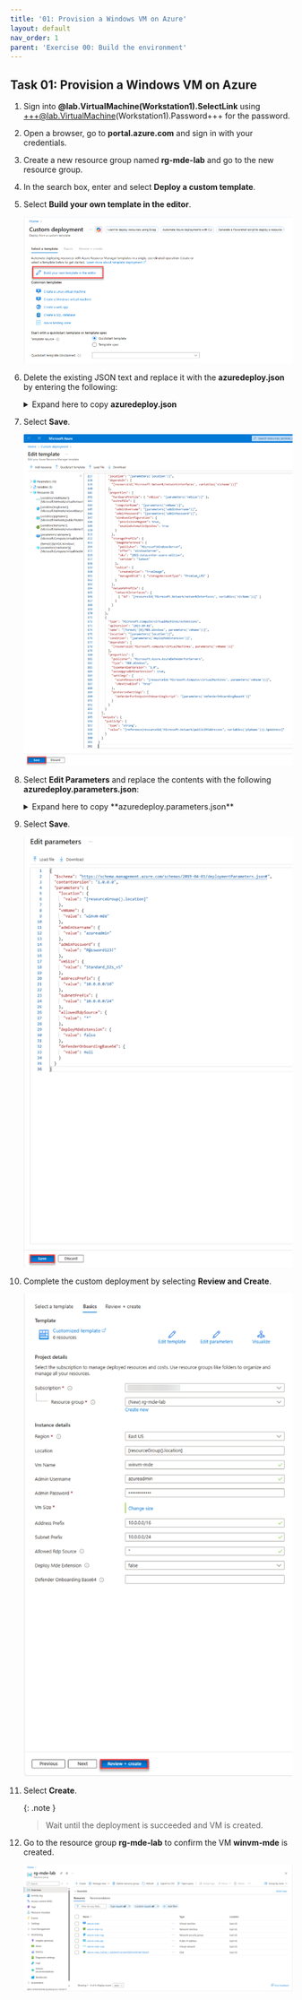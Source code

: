 ```yaml
---
title: '01: Provision a Windows VM on Azure'
layout: default
nav_order: 1
parent: 'Exercise 00: Build the environment'
---
```


## Task 01: Provision a Windows VM on Azure

1. Sign into **@lab.VirtualMachine(Workstation1).SelectLink** using +++@lab.VirtualMachine(Workstation1).Password+++ for the password.

1. Open a browser, go to **portal.azure.com** and sign in with your credentials.

1. Create a new resource group named **rg-mde-lab** and go to the new resource group. 

1. In the search box, enter and select **Deploy a custom template**. 

1. Select **Build your own template in the editor**.

    ![OnboardingVM-5.png](../../media/OnboardingVM-5.png)    

1. Delete the existing JSON text and replace it with the **azuredeploy.json** by entering the following:

    <details markdown='block'>
    <summary>Expand here to copy <b>azuredeploy.json</b></summary>
    
    ```
    {
      "$schema": "https://schema.management.azure.com/schemas/2019-04-01/deploymentTemplate.json#",
      "contentVersion": "1.0.0.0",
      "parameters": {
        "location": {
          "type": "string",
          "defaultValue": "[resourceGroup().location]"
        },
        "vmName": {
          "type": "string",
          "defaultValue": "winvm-mde"
        },
        "adminUsername": {
          "type": "string",
          "defaultValue": "azureadmin"
        },
        "adminPassword": {
          "type": "secureString"
        },
        "vmSize": {
          "type": "string",
          "defaultValue": "Standard_D2s_v6"
        },
        "addressPrefix": {
          "type": "string",
          "defaultValue": "10.0.0.0/16"
        },
        "subnetPrefix": {
          "type": "string",
          "defaultValue": "10.0.0.0/24"
        },
        "allowedRdpSource": {
          "type": "string",
          "defaultValue": "*",
          "metadata": { "description": "CIDR or single IP for RDP (e.g., 203.0.113.10/32). Use * only for labs." }
        },

        /* --- MDE extension controls --- */
        "deployMdeExtension": {
          "type": "bool",
          "defaultValue": false,
          "metadata": { "description": "Set true to deploy MDE.Windows extension during VM provisioning." }
        },
        "defenderOnboardingBase64": {
          "type": "secureString",
          "defaultValue": "",
          "metadata": { "description": "Base64-encoded MDE onboarding package (protected settings). Leave empty if using Defender for Cloud auto-provisioning." }
        }
      },
      "variables": {
        "vnetName": "[format('{0}-vnet', parameters('vmName'))]",
        "subnetName": "default",
        "nsgName": "[format('{0}-nsg', parameters('vmName'))]",
        "pipName": "[format('{0}-pip', parameters('vmName'))]",
        "nicName": "[format('{0}-nic', parameters('vmName'))]"
      },
      "resources": [
        {
          "type": "Microsoft.Network/virtualNetworks",
          "apiVersion": "2023-09-01",
          "name": "[variables('vnetName')]",
          "location": "[parameters('location')]",
          "properties": {
            "addressSpace": { "addressPrefixes": [ "[parameters('addressPrefix')]" ] },
            "subnets": [
              {
                "name": "[variables('subnetName')]",
                "properties": { "addressPrefix": "[parameters('subnetPrefix')]" }
              }
            ]
          }
        },
        {
          "type": "Microsoft.Network/networkSecurityGroups",
          "apiVersion": "2023-09-01",
          "name": "[variables('nsgName')]",
          "location": "[parameters('location')]",
          "properties": {
            "securityRules": [
              {
                "name": "RDP-3389",
                "properties": {
                  "priority": 1000,
                  "access": "Allow",
                  "direction": "Inbound",
                  "protocol": "Tcp",
                  "sourcePortRange": "*",
                  "destinationPortRange": "3389",
                  "sourceAddressPrefix": "[parameters('allowedRdpSource')]",
                  "destinationAddressPrefix": "*"
                }
              }
            ]
          }
        },
        {
          "type": "Microsoft.Network/publicIPAddresses",
          "apiVersion": "2023-09-01",
          "name": "[variables('pipName')]",
          "location": "[parameters('location')]",
          "sku": { "name": "Standard" },
          "properties": { "publicIPAllocationMethod": "Static" }
        },
        {
          "type": "Microsoft.Network/networkInterfaces",
          "apiVersion": "2023-09-01",
          "name": "[variables('nicName')]",
          "location": "[parameters('location')]",
          "dependsOn": [
            "[resourceId('Microsoft.Network/virtualNetworks', variables('vnetName'))]",
            "[resourceId('Microsoft.Network/publicIPAddresses', variables('pipName'))]",
            "[resourceId('Microsoft.Network/networkSecurityGroups', variables('nsgName'))]"
          ],
          "properties": {
            "ipConfigurations": [
              {
                "name": "ipconfig1",
                "properties": {
                  "subnet": {
                    "id": "[resourceId('Microsoft.Network/virtualNetworks/subnets', variables('vnetName'), variables('subnetName'))]"
                  },
                  "publicIPAddress": {
                    "id": "[resourceId('Microsoft.Network/publicIPAddresses', variables('pipName'))]"
                  }
                }
              }
            ],
            "networkSecurityGroup": {
              "id": "[resourceId('Microsoft.Network/networkSecurityGroups', variables('nsgName'))]"
            }
          }
        },
        {
          "type": "Microsoft.Compute/virtualMachines",
          "apiVersion": "2023-09-01",
          "name": "[parameters('vmName')]",
          "location": "[parameters('location')]",
          "dependsOn": [
            "[resourceId('Microsoft.Network/networkInterfaces', variables('nicName'))]"
          ],
          "properties": {
            "hardwareProfile": { "vmSize": "[parameters('vmSize')]" },
            "osProfile": {
              "computerName": "[parameters('vmName')]",
              "adminUsername": "[parameters('adminUsername')]",
              "adminPassword": "[parameters('adminPassword')]",
              "windowsConfiguration": {
                "provisionVMAgent": true,
                "enableAutomaticUpdates": true
              }
            },
            "storageProfile": {
              "imageReference": {
                "publisher": "MicrosoftWindowsServer",
                "offer": "WindowsServer",
                "sku": "2022-datacenter-azure-edition",
                "version": "latest"
              },
              "osDisk": {
                "createOption": "FromImage",
                "managedDisk": { "storageAccountType": "Premium_LRS" }
              }
            },
            "networkProfile": {
              "networkInterfaces": [
                { "id": "[resourceId('Microsoft.Network/networkInterfaces', variables('nicName'))]" }
              ]
            }
          }
        },
        {
          "type": "Microsoft.Compute/virtualMachines/extensions",
          "apiVersion": "2023-09-01",
          "name": "[format('{0}/MDE.Windows', parameters('vmName'))]",
          "location": "[parameters('location')]",
          "condition": "[parameters('deployMdeExtension')]",
          "dependsOn": [
            "[resourceId('Microsoft.compute/virtualMachines', parameters('vmName'))]"
          ],
          "properties": {
            "publisher": "Microsoft.Azure.AzureDefenderForServers",
            "type": "MDE.Windows",
            "typeHandlerVersion": "1.0",
            "autoUpgradeMinorVersion": true,
            "settings": {
              "azureResourceId": "[resourceId('Microsoft.Compute/virtualMachines', parameters('vmName'))]",
              "vNextEnabled": "true"
            },
            "protectedSettings": {
              "defenderForEndpointOnboardingScript": "[parameters('defenderOnboardingBase64')]"
            }
          }
        }
      ],
      "outputs": {
        "publicIp": {
          "type": "string",
          "value": "[reference(resourceId('Microsoft.Network/publicIPAddresses', variables('pipName'))).ipAddress]"
        }
      }
    }
    ```
    
    </details>

1. Select **Save**. 

    ![OnboardingVM-6.png](../../media/OnboardingVM-6.png) 

1. Select **Edit Parameters** and replace the contents with the following **azuredeploy.parameters.json**:

    <details markdown='block'>
    <summary>
    Expand here to copy **azuredeploy.parameters.json**
    </summary>
    
    ```json
    {
      "$schema": "https://schema.management.azure.com/schemas/2019-04-01/deploymentParameters.json#",
      "contentVersion": "1.0.0.0",
      "parameters": {
        "location": {
          "value": "[resourceGroup().location]"
        },
        "vmName": {
          "value": "winvm-mde"
        },
        "adminUsername": {
          "value": "azureadmin"
        },
        "adminPassword": {
          "value": "P@ssword123!"
        },
        "vmSize": {
          "value": "Standard_D2s_v6"
        },
        "addressPrefix": {
          "value": "10.0.0.0/16"
        },
        "subnetPrefix": {
          "value": "10.0.0.0/24"
        },
        "allowedRdpSource": {
          "value": "*"
        },
        "deployMdeExtension": {
          "value": false
        },
        "defenderOnboardingBase64": {
          "value": null
        }
      }
    }
    ```
    </details>

1. Select **Save**. 

    ![OnboardingVM-7.png](../../media/OnboardingVM-7.png)  

1. Complete the custom deployment by selecting **Review and Create**.

    ![OnboardingVM-9.png](../../media/OnboardingVM-9.png)

1. Select **Create**. 

    {: .note }
    > Wait until the deployment is succeeded and VM is created. 

1. Go to the resource group **rg-mde-lab** to confirm the VM **winvm-mde** is created. 

    ![OnboardingVM-10.png](../../media/OnboardingVM-10.png) 
